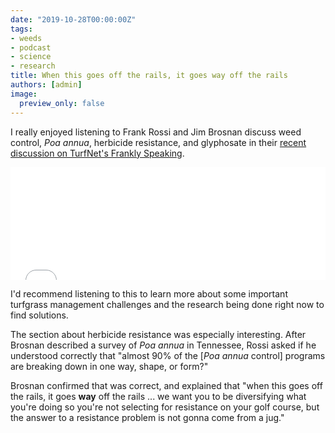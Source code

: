 ```yaml
---
date: "2019-10-28T00:00:00Z"
tags:
- weeds
- podcast
- science
- research
title: When this goes off the rails, it goes way off the rails
authors: [admin]
image:
  preview_only: false
---
```


I really enjoyed listening to Frank Rossi and Jim Brosnan discuss weed control, *Poa annua*, herbicide resistance, and glyphosate in their [recent discussion on TurfNet's Frankly Speaking](https://www.turfnet.com/podcasts/rossi/brosnan/).

<iframe width="100%" height="180px" src="//percolate.blogtalkradio.com/offsiteplayer?hostId=705817&episodeId=11550103" frameborder="0" allowfullscreen></iframe>

I'd recommend listening to this to learn more about some important turfgrass management challenges and the research being done right now to find solutions. 

The section about herbicide resistance was especially interesting. After Brosnan described a survey of *Poa annua* in Tennessee, Rossi asked if he understood correctly that "almost 90% of the [*Poa annua* control] programs are breaking down in one way, shape, or form?"

Brosnan confirmed that was correct, and explained that "when this goes off the rails, it goes **way** off the rails ... we want you to be diversifying what you're doing so you're not selecting for resistance on your golf course, but the answer to a resistance problem is not gonna come from a jug."

